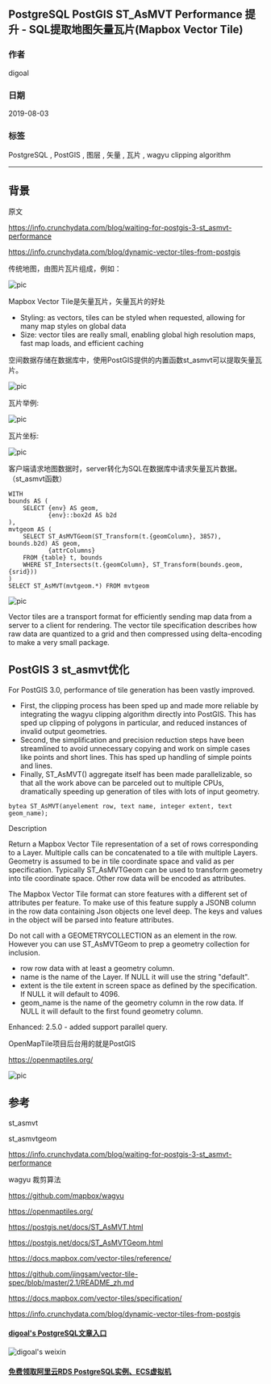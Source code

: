 ## PostgreSQL PostGIS ST_AsMVT Performance 提升 - SQL提取地图矢量瓦片(Mapbox Vector Tile)     
                                                                                                                                                          
### 作者                                                                                                                                                          
digoal                                                                                                                                                          
                                                                                                                                                          
### 日期                                                                                                                                                          
2019-08-03                                                                                                                                                           
                                                                                                                                                          
### 标签                                                                                                                                                          
PostgreSQL , PostGIS , 图层 , 矢量 , 瓦片 , wagyu clipping algorithm        
                                                                         
----                                                                                                                                                    
                                                                                                                                                      
## 背景     
原文  
  
https://info.crunchydata.com/blog/waiting-for-postgis-3-st_asmvt-performance  
  
https://info.crunchydata.com/blog/dynamic-vector-tiles-from-postgis  
  
传统地图，由图片瓦片组成，例如：  
  
![pic](20190803_01_pic_001.png)  
  
Mapbox Vector Tile是矢量瓦片，矢量瓦片的好处  
  
- Styling: as vectors, tiles can be styled when requested, allowing for many map styles on global data  
- Size: vector tiles are really small, enabling global high resolution maps, fast map loads, and efficient caching  
  
空间数据存储在数据库中，使用PostGIS提供的内置函数st_asmvt可以提取矢量瓦片。  
  
![pic](20190803_01_pic_002.png)  
  
瓦片举例:  
  
![pic](20190803_01_pic_003.jpg)  
  
瓦片坐标:  
  
![pic](20190803_01_pic_004.png)  
  
客户端请求地图数据时，server转化为SQL在数据库中请求矢量瓦片数据。（st_asmvt函数）  
  
```  
WITH   
bounds AS (   
    SELECT {env} AS geom,   
           {env}::box2d AS b2d   
),   
mvtgeom AS (   
    SELECT ST_AsMVTGeom(ST_Transform(t.{geomColumn}, 3857), bounds.b2d) AS geom,   
           {attrColumns}   
    FROM {table} t, bounds   
    WHERE ST_Intersects(t.{geomColumn}, ST_Transform(bounds.geom, {srid}))   
)   
SELECT ST_AsMVT(mvtgeom.*) FROM mvtgeom  
```  
  
![pic](20190803_01_pic_005.gif)  
  
Vector tiles are a transport format for efficiently sending map data from a server to a client for rendering. The vector tile specification describes how raw data are quantized to a grid and then compressed using delta-encoding to make a very small package.  
  
## PostGIS 3 st_asmvt优化  
  
For PostGIS 3.0, performance of tile generation has been vastly improved.  
  
- First, the clipping process has been sped up and made more reliable by integrating the wagyu clipping algorithm directly into PostGIS. This has sped up clipping of polygons in particular, and reduced instances of invalid output geometries.  
- Second, the simplification and precision reduction steps have been streamlined to avoid unnecessary copying and work on simple cases like points and short lines. This has sped up handling of simple points and lines.  
- Finally, ST_AsMVT() aggregate itself has been made parallelizable, so that all the work above can be parceled out to multiple CPUs, dramatically speeding up generation of tiles with lots of input geometry.  
  
```  
bytea ST_AsMVT(anyelement row, text name, integer extent, text geom_name);  
```  
  
Description  
  
Return a Mapbox Vector Tile representation of a set of rows corresponding to a Layer. Multiple calls can be concatenated to a tile with multiple Layers. Geometry is assumed to be in tile coordinate space and valid as per specification. Typically ST_AsMVTGeom can be used to transform geometry into tile coordinate space. Other row data will be encoded as attributes.  
  
The Mapbox Vector Tile format can store features with a different set of attributes per feature. To make use of this feature supply a JSONB column in the row data containing Json objects one level deep. The keys and values in the object will be parsed into feature attributes.  
  
Do not call with a GEOMETRYCOLLECTION as an element in the row. However you can use ST_AsMVTGeom to prep a geometry collection for inclusion.  
  
- row row data with at least a geometry column.  
- name is the name of the Layer. If NULL it will use the string "default".  
- extent is the tile extent in screen space as defined by the specification. If NULL it will default to 4096.  
- geom_name is the name of the geometry column in the row data. If NULL it will default to the first found geometry column.  
  
Enhanced: 2.5.0 - added support parallel query.  
  
  
OpenMapTile项目后台用的就是PostGIS  
  
https://openmaptiles.org/  
  
  
![pic](20190803_01_pic_006.gif)  
  
## 参考  
st_asmvt  
  
st_asmvtgeom  
  
https://info.crunchydata.com/blog/waiting-for-postgis-3-st_asmvt-performance  
  
wagyu 裁剪算法  
  
https://github.com/mapbox/wagyu  
  
https://openmaptiles.org/  
  
https://postgis.net/docs/ST_AsMVT.html  
  
https://postgis.net/docs/ST_AsMVTGeom.html  
  
https://docs.mapbox.com/vector-tiles/reference/  
  
https://github.com/jingsam/vector-tile-spec/blob/master/2.1/README_zh.md  
  
https://docs.mapbox.com/vector-tiles/specification/  
  
https://info.crunchydata.com/blog/dynamic-vector-tiles-from-postgis  
  
  
  
  
  
  
  
  
  
  
  
  
#### [digoal's PostgreSQL文章入口](https://github.com/digoal/blog/blob/master/README.md "22709685feb7cab07d30f30387f0a9ae")
  
  
![digoal's weixin](../pic/digoal_weixin.jpg "f7ad92eeba24523fd47a6e1a0e691b59")
  
  
  
  
  
  
  
  
#### [免费领取阿里云RDS PostgreSQL实例、ECS虚拟机](https://www.aliyun.com/database/postgresqlactivity "57258f76c37864c6e6d23383d05714ea")
  
